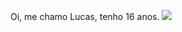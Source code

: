 Oi, me chamo Lucas, tenho 16 anos. 
![](https://media.tenor.com/YNvTXqUU1isAAAAM/mewing-cat-mewing.gif)
